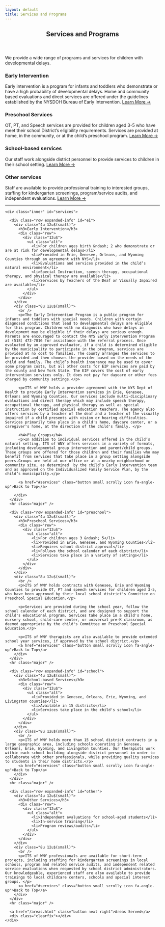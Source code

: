 ```yaml
---
layout: default
title: Services and Programs
---
```


<!-- Main -->
<div id="main">
  <section id="two">
  <!-- short descriptions -->
    <div class="inner" id="services">
      <div class="row">
        <div class="12u$">
          <header class="major">
            <h2>Services and Programs</h2>
          </header>
          <p>We provide a wide range of programs and services for children with developmental delays.</p>
        </div>
      </div>
      <div class="row">
        <div class="6u 6u(medium) 12u$(small)">
          <h3>Early Intervention</h3>
          <p>Early intervention is a program for infants and toddlers who demonstrate or have a high probability of developmental delays. Home and community based evaluations and direct services are offered under the guidelines established by the NYSDOH Bureau of Early Intervention. <a href="#ei" class="scrolly">Learn&nbsp;More&nbsp;→</a></p>
        </div>
        <div class="6u$ 6u$(medium) 12u$(small)">
          <h3>Preschool Services</h3>
          <p>OT, PT, and Speech services are provided for children aged 3-5 who have meet their school District’s eligibility requirements. Services are provided at home, in the community, or at the child’s preschool program. <a href="#preschool" class="scrolly">Learn&nbsp;More&nbsp;→</a></p>
        </div>
        <!-- Break -->
        <div class="6u 12u$(small)">
          <h3>School-based services</h3>
          <p>Our staff work alongside district personnel to provide services to children in their school setting. <a href="#school" class="scrolly">Learn&nbsp;More&nbsp;→</a></p>
        </div>
        <div class="6u 12u$(small)">
          <h3>Other services</h3>
          <p>Staff are available to provide professional training to interested groups, staffing for kindergarten screenings,  program/service audits, and independent evaluations. <a href="#other" class="scrolly">Learn&nbsp;More&nbsp;→</a></p>
        </div>
      </div>
    </div>
    <hr class="major" />
<!-- end short descriptions -->

    <div class="inner" id="services">
<!-- ei description -->
      <div class="row expanded-info" id="ei">
        <div class="4u 12u$(small)">
          <h3>Early Intervention</h3>
          <div class="row">
            <div class="12u$">
              <ul class="alt">
                <li>For children ages birth &ndash; 2 who demonstrate or are at risk for developmental delays</li>
                <li>Provided in Erie, Genesee, Orleans, and Wyoming Counties through an agreement with NYS</li>
                <li>Evaluations and services provided in the child’s natural environment</li>
                <li>Special Instruction, speech therapy, occupational therapy, and physical therapy are available</li>
                <li>Services by Teachers of the Deaf or Visually Impaired are available</li>
              </ul>
            </div>
          </div>
        </div>
        <div class="8u 12u$(small)">
          <br />
          <p>The Early Intervention Program is a public program for infants and toddlers with special needs. Children with certain diagnosed conditions that lead to developmental delays are eligible for this program. Children with no diagnosis who have delays in development may be eligible if their delays are serious enough. Parents are encouraged to contact the NYS Early Intervention Program at (518) 473-7016 for assistance with the referral process. Once evaluated by an approved evaluator, if a child is determined eligible by the municipality to participate in the program, services are provided at no cost to families. The county arranges the services to be provided and then chooses the provider based on the needs of the child and family. The child’s health insurance may be used to cover some program costs, but all other costs for EIP services are paid by the county and New York State. The EIP covers the cost of early intervention services only. It does not pay for daycare or other fees charged by community settings.</p>

          <p>ITS of WNY holds a provider agreement with the NYS Dept of Health to provide Early Intervention services in Erie, Genesee, Orleans and Wyoming Counties. Our services include multi-disciplinary evaluations and direct therapy which may include speech therapy, occupational therapy, and physical therapy as well as special instruction by certified special education teachers. The agency also offers services by a teacher of the deaf and a teacher of the visually impaired if a child presents with vision or hearing difficulties. Services primarily take place in a child's home, daycare center, or a caregiver's home, at the direction of the child's family. </p>

          <h4>Play Groups</h4>
          <p>In addition to individual services offered in the child’s natural setting, ITS of WNY offers services in a variety of formats, including developmental group intervention and parent/child groups. These groups are offered for those children and their families who may benefit from services that take place in a group setting alongside peers.Groups are held at our office or at a nearby neighborhood or community site, as determined  by the child’s Early Intervention team and as approved on the Individualized Family Service Plan, by the child’s municipality.</p>

          <a href="#services" class="button small scrolly icon fa-angle-up">Back to Top</a>

        </div>
      </div>
      <hr class="major" />
<!-- end ei -->

<!-- preschool services -->
      <div class="row expanded-info" id="preschool">
        <div class="4u 12u$(small)">
          <h3>Preschool Services</h3>
          <div class="row">
            <div class="12u$">
              <ul class="alt">
                <li>For children ages 3 &ndash; 5</li>
                <li>Provided in Erie, Genesee, and Wyoming Counties</li>
                <li>Requires school district approval</li>
                <li>Follows the school calendar of each district</li>
                <li>Services take place in a variety of settings</li>
              </ul>
            </div>
          </div>
        </div>
        <div class="8u 12u$(small)">
          <br />
          <p>ITS of WNY holds contracts with Genesee, Erie and Wyoming Counties to provide OT, PT and speech services for children aged 3-5, who have been approved by their local school district's Committee on Preschool Special Education.</p>

          <p>Services are provided during the school year, follow the school calendar of each district, and are designed to support the child's educational program. Services take place in a child's home, nursery school, child-care center, or universal pre-K classroom, as deemed appropriate by the child's Committee on Preschool Special Education.</p>

          <p>ITS of WNY therapists are also available to provide extended school year services, if approved by the school district.</p>
          <a href="#services" class="button small scrolly icon fa-angle-up">Back to Top</a>
        </div>
      </div>
      <hr class="major" />
<!-- end preschool services -->



<!-- school services -->
      <div class="row expanded-info" id="school">
        <div class="4u 12u$(small)">
          <h3>School-based Services</h3>
          <div class="row">
            <div class="12u$">
              <ul class="alt">
                <li>Provided in Genesee, Orleans, Erie, Wyoming, and Livingston counties</li>
                <li>Available in 15 districts</li>
                <li>Services take place in the child's school</li>
              </ul>
            </div>
          </div>
        </div>
        <div class="8u 12u$(small)">
          <br />
          <p>ITS of WNY holds more than 15 school district contracts in a large geographic area, including schools operating in Genesee, Orleans, Erie, Wyoming, and Livingston Counties. Our therapists work within each school building alongside district personnel in order to collaborate with other professionals, while providing quality services to students in their home districts.</p>
          <a href="#services" class="button small scrolly icon fa-angle-up">Back to Top</a>
        </div>
      </div>
      <hr class="major" />
<!-- end school services -->

<!-- other services -->
      <div class="row expanded-info" id="other">
        <div class="4u 12u$(small)">
          <h3>Other Services</h3>
          <div class="row">
            <div class="12u$">
              <ul class="alt">
                <li>Independent evaluations for school-aged students</li>
                <li>In-service training</li>
                <li>Program reviews/audits</li>
              </ul>
            </div>
          </div>
        </div>
        <div class="8u 12u$(small)">
          <br />
          <p>ITS of WNY professionals are available for short-term projects, including staffing for kindergarten screenings in local schools, program and related service audits, and independent related service evaluations when requested by school district administrators. Our knowledgeable, experienced staff are also available to provide trainings to local childcare centers, schools and special interest groups. </p>
          <a href="#services" class="button small scrolly icon fa-angle-up">Back to Top</a>
        </div>
      </div>
      <hr class="major" />
<!-- end other services -->

      <a href="/areas.html" class="button next right">Areas Served</a>
      <div class="clearfix"></div>
    </div>
  </section>
</div>
